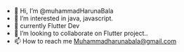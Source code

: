 - 👋 Hi, I’m @muhammadHarunaBala
- 👀 I’m interested in java, javascript.
- 🌱  currently Flutter Dev
- 💞️ I’m looking to collaborate on Flutter project..
- 📫 How to reach me Muhammadharunabala@gmail.com

<!---
muhammadHarunaBala/muhammadHarunaBala is a ✨ special ✨ repository because its `README.md` (this file) appears on your GitHub profile.
You can click the Preview link to take a look at your changes.
--->
